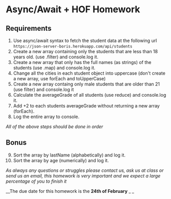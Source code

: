 # Async/Await + HOF Homework

## Requirements

1. Use async/await syntax to fetch the student data at the following url `https://json-server-boris.herokuapp.com/api/students`
2. Create a new array containing only the students that are less than 18 years old. (use .filter) and console.log it.
3. Create a new array that only has the full names (as strings) of the students (use .map) and console.log it.
4. Change all the cities in each student object into uppercase (don't create a new array, use forEach and toUpperCase)
5. Create a new array containg only male students that are older than 21 (use filter) and console.log it
6. Calculate the averageGrade of all students (use reduce) and console.log it.
7. Add +2 to each students averageGrade without returning a new array (forEach).
8. Log the entire array to console.

_All of the above steps should be done in order_

## Bonus

9. Sort the array by lastName (alphabetically) and log it.
10. Sort the array by age (numerically) and log it.

_As always any questions or struggles please contact us, ask us at class or send us an email, this homework is very important and we expect a large percentage of you to finish it_

\_\_The due date for this homework is the **24th of February** \_ \_

